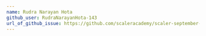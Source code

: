 ```yaml
---
name: Rudra Narayan Hota
github_user: RudraNarayanHota-143
url_of_github_issue: https://github.com/scaleracademy/scaler-september-open-source-challenge/issues/61#issue-1358467603
---
```

